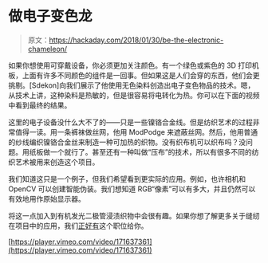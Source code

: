 # 做电子变色龙

> 原文：<https://hackaday.com/2018/01/30/be-the-electronic-chameleon/>

如果你想使用可穿戴设备，你必须更加关注颜色。有一个绿色或紫色的 3D 打印机板，上面有许多不同颜色的组件是一回事。但如果这是人们会穿的东西，他们会更挑剔。[Sdekon]向我们展示了他使用无色染料创造出电子变色物品的技术。嗯，从技术上讲，这种染料是热敏的，但是很容易将电转化为热。你可以在下面的视频中看到最终的结果。

这里的电子设备没什么大不了的——只是一些镍铬合金线。但是纺织艺术的过程非常值得一读。用一条裤袜做丝网，他用 ModPodge 来遮蔽丝网。然后，他用普通的纱线编织镍铬合金丝来制造一种可加热的织物。没有织布机可以织布吗？没问题。用纸板做一个就行了。甚至还有一种叫做“压布”的技术，所以有很多不同的纺织艺术被用来创造这个项目。

我们知道这只是一个例子，但我们希望看到更实际的应用。例如，也许相机和 OpenCV 可以创建智能伪装。我们想知道 RGB“像素”可以有多大，并且仍然可以有效地用作原始显示器。

将这一点加入到有机发光二极管浸渍织物中会很有趣。如果你想了解更多关于缝纫在项目中的应用，我们[正好有](https://hackaday.com/2016/10/26/why-you-should-own-a-sewing-machine/)这个职位给你。

[https://player.vimeo.com/video/171637361](https://player.vimeo.com/video/171637361)
